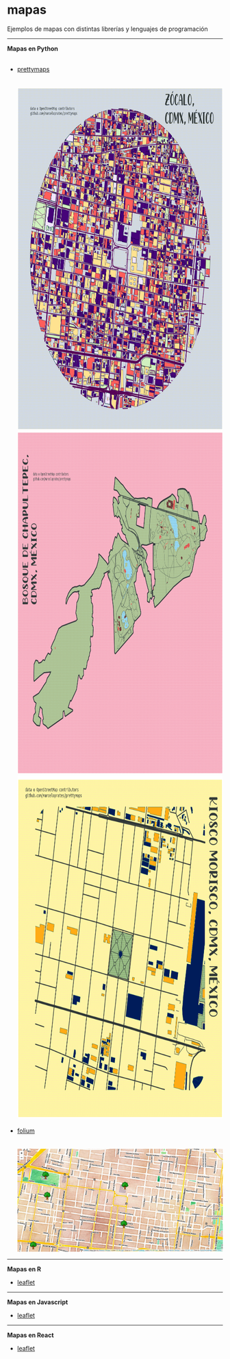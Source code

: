 # mapas
Ejemplos de mapas con distintas librerías y lenguajes de programación
<hr>
<b>Mapas en Python</b>
<br><br>
<ul>
  <li><a href="https://github.com/marceloprates/prettymaps" target="_blank" rel='noreferrer noopener'>prettymaps</a></li>
  <br><br>
  <img src="https://github.com/fer-aguirre/mapas/blob/master/ejemplos/zocalo.png" alt="zocalo" width="800" height="800" />
  <br>
  <img src="https://github.com/fer-aguirre/mapas/blob/master/ejemplos/bosque-chapultepec.png" alt="bosque-chapultepec" width="800" height="800" />
  <br>
  <img src="https://github.com/fer-aguirre/mapas/blob/master/ejemplos/kiosco-morisco.png" alt="kiosco-morisco" width="800" height="800" />
  <br><br>
  <li><a href="https://github.com/python-visualization/folium" target="_blank" rel='noreferrer noopener'>folium</a></li>
  <br><br>
  <img src="ejemplos/cdmx-folium.png" alt="prettymaps-example" />
</ul>
<hr>
<b>Mapas en R</b>
<ul>
  <li><a href="https://github.com/rstudio/leaflet" target="_blank" rel='noreferrer noopener'>leaflet</a></li>
</ul>
<hr>
<b>Mapas en Javascript</b>
<ul>
  <li><a href="https://github.com/Leaflet/Leaflet" target="_blank" rel='noreferrer noopener'>leaflet</a></li>
</ul>
<hr>
<b>Mapas en React</b>
<ul>
  <li><a href="https://github.com/PaulLeCam/react-leaflet" target="_blank" rel='noreferrer noopener'>leaflet</a></li>
</ul>
